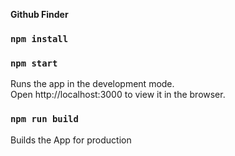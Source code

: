 <b>Github Finder</b>

### `npm install`

### `npm start`
Runs the app in the development mode.<br />
Open http://localhost:3000
to view it in the browser.


### `npm run build`
Builds the App for production

